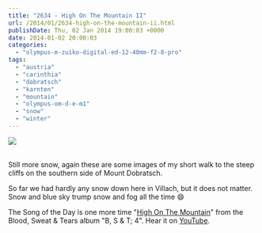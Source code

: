 ```yaml
---
title: "2634 - High On The Mountain II"
url: /2014/01/2634-high-on-the-mountain-ii.html
publishDate: Thu, 02 Jan 2014 19:00:03 +0000
date: 2014-01-02 20:00:03
categories: 
  - "olympus-m-zuiko-digital-ed-12-40mm-f2-8-pro"
tags: 
  - "austria"
  - "carinthia"
  - "dobratsch"
  - "karnten"
  - "mountain"
  - "olympus-om-d-e-m1"
  - "snow"
  - "winter"
---
```

<div class="container">
<div class="center"><a target="_blank" href="https://d25zfm9zpd7gm5.cloudfront.net/1200x1200/2013/20131228_153903_lr.jpg"><img src="https://d25zfm9zpd7gm5.cloudfront.net/0600x0600/2013/20131228_153903_lr.jpg" /></a></div>
</div>
<br />

Still more snow, again these are some images of my short walk to the steep cliffs on the southern side of Mount Dobratsch.

<a target="_blank" href="https://d25zfm9zpd7gm5.cloudfront.net/1200x1200/2013/20131228_152329_lr.jpg"><img style="margin: 0pt 0px 0pt 10px; float: right;" src="https://d25zfm9zpd7gm5.cloudfront.net/0150x0150/2013/20131228_152329_lr.jpg" alt="" border="0" /></a> So far we had hardly any snow down here in Villach, but it does not matter. Snow and blue sky trump snow and fog all the time 😄

 The Song of the Day is one more time "<a href="http://www.lyricsmode.com/lyrics/b/blood_sweat_tears/high_on_the_mountain.html" target="_blank">High On The Mountain</a>" from the Blood, Sweat &amp; Tears album "B, S &amp; T; 4". Hear it on <a href="http://www.youtube.com/watch?v=uBF3ViCqaFM" target="_blank">YouTube</a>.
